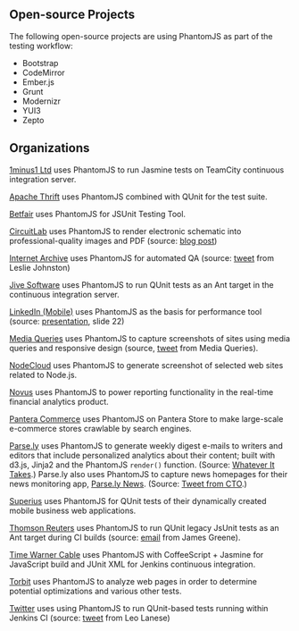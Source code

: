 ## Open-source Projects

The following open-source projects are using PhantomJS as part of the testing workflow:

* Bootstrap
* CodeMirror
* Ember.js
* Grunt
* Modernizr
* YUI3
* Zepto

## Organizations

[1minus1 Ltd](http://1minus1.com) uses PhantomJS to run Jasmine tests on TeamCity continuous integration server.

[Apache Thrift](http://thrift.apache.org) uses PhantomJS combined with QUnit for the test suite.

[Betfair](http://betfair.com) uses PhantomJS for JSUnit Testing Tool.

[CircuitLab](http://circuitlab.com) uses PhantomJS to render electronic schematic into professional-quality images and PDF (source: [blog post](https://www.circuitlab.com/blog/2012/06/20/rendering-16_000-schematics-in-the-cloud-with-rabbitmq-and/))

[Internet Archive](http://archive.org) uses PhantomJS for automated QA (source: [tweet](https://twitter.com/lljohnston/status/197691434990698496) from Leslie Johnston)

[Jive Software](http://www.jivesoftware.com/) uses PhantomJS to run QUnit tests as an Ant target in the continuous integration server.

[LinkedIn (Mobile)](http://linkedin.com) uses PhantomJS as the basis for performance tool (source: [presentation](http://www.slideshare.net/phegaro/linkedin-mobile-how-do-we-do-it), slide 22)

[Media Queries](http://mediaqueri.es) uses PhantomJS to capture screenshots of sites using media queries and responsive design (source, [tweet](https://twitter.com/mediaqueries/status/202650584887730177) from Media Queries).

[NodeCloud](http://www.nodecloud.org) uses PhantomJS to generate screenshot of selected web sites related to Node.js.

[Novus](http://www.novus.com) uses PhantomJS to power reporting functionality in the real-time financial analytics product.

[Pantera Commerce](http://www.panteracom.com) uses PhantomJS on Pantera Store to make large-scale e-commerce stores crawlable by search engines.

[Parse.ly](http://parse.ly) uses PhantomJS to generate weekly digest e-mails to writers and editors that include personalized analytics about their content; built with d3.js, Jinja2 and the PhantomJS ``render()`` function. (Source: [Whatever It Takes](http://blog.parsely.com/post/34241210620/whatever-it-takes).) Parse.ly also uses PhantomJS to capture news homepages for their news monitoring app, [Parse.ly News](http://news.parsely.com). (Source: [Tweet from CTO](https://twitter.com/amontalenti/status/264388620176211968).)

[Superius](http://www.superius.hr) uses PhantomJS for QUnit tests of their dynamically created mobile business web applications.

[Thomson Reuters](http://thomsonreuters.com) uses PhantomJS to run QUnit legacy JsUnit tests as an Ant target during CI builds (source: [email](https://groups.google.com/d/topic/phantomjs/tJhjQFZJAs4/discussion) from James Greene).

[Time Warner Cable](http://www.timewarnercable.com) uses PhantomJS with CoffeeScript + Jasmine for JavaScript build and JUnit XML for Jenkins continuous integration.

[Torbit](http://torbit.com) uses PhantomJS to analyze web pages in order to determine potential optimizations and various other tests.

[Twitter](http://twitter.com) uses using PhantomJS to run QUnit-based tests running within Jenkins CI (source: [tweet](https://twitter.com/leolaneseltd/status/197766152745787392) from Leo Lanese)